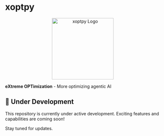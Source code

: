 # xoptpy

<div align="center">
  <img src="logo.png" alt="xoptpy Logo" width="200"/>
</div>

**eXtreme OPTimization** - More optimizing agentic AI

## 🚧 Under Development

This repository is currently under active development. Exciting features and capabilities are coming soon!

Stay tuned for updates.
